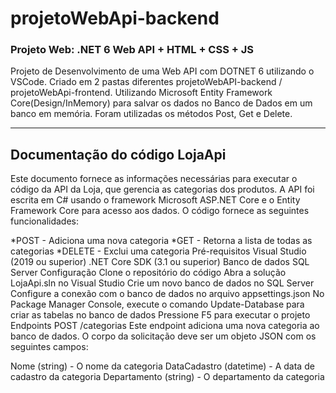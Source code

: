 # projetoWebApi-backend

### Projeto Web: .NET 6 Web API + HTML + CSS + JS

  Projeto de Desenvolvimento de uma Web API com DOTNET 6 utilizando o VSCode. Criado em 2 pastas diferentes projetoWebAPI-backend / projetoWebApi-frontend. Utilizando Microsoft Entity Framework Core(Design/InMemory) para salvar os dados no Banco de Dados em um banco em memória. Foram utilizadas os métodos Post, Get e Delete.

----

<h2>Documentação do código LojaApi</h2>
Este documento fornece as informações necessárias para executar o código da API da Loja, que gerencia as categorias dos produtos. A API foi escrita em C# usando o framework Microsoft ASP.NET Core e o Entity Framework Core para acesso aos dados. O código fornece as seguintes funcionalidades:

*POST - Adiciona uma nova categoria
*GET - Retorna a lista de todas as categorias
*DELETE - Exclui uma categoria
Pré-requisitos
Visual Studio (2019 ou superior)
.NET Core SDK (3.1 ou superior)
Banco de dados SQL Server
Configuração
Clone o repositório do código
Abra a solução LojaApi.sln no Visual Studio
Crie um novo banco de dados no SQL Server
Configure a conexão com o banco de dados no arquivo appsettings.json
No Package Manager Console, execute o comando Update-Database para criar as tabelas no banco de dados
Pressione F5 para executar o projeto
Endpoints
POST /categorias
Este endpoint adiciona uma nova categoria ao banco de dados. O corpo da solicitação deve ser um objeto JSON com os seguintes campos:

Nome (string) - O nome da categoria
DataCadastro (datetime) - A data de cadastro da categoria
Departamento (string) - O departamento da categoria

